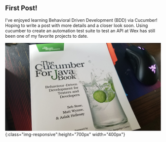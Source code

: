 ## First Post!

I've enjoyed learning Behavioral Driven Development (BDD) via Cucumber! Hoping to write a post with more details and a closer look soon. Using cucumber to create an automation test suite to test an API at Wex has still been one of my favorite projects to date.

![Cucumber For Java](/images/CucumberBook.jpg){:class="img-responsive":height="700px" width="400px"}

